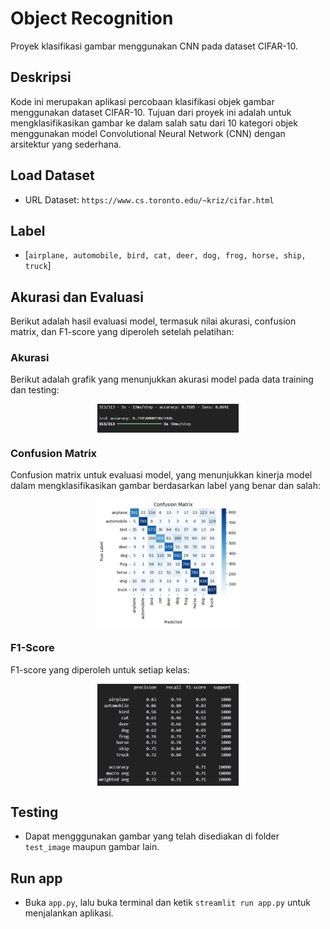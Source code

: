 # Object Recognition
Proyek klasifikasi gambar menggunakan CNN pada dataset CIFAR-10.

## Deskripsi
Kode ini merupakan aplikasi percobaan klasifikasi objek gambar menggunakan dataset CIFAR-10. Tujuan dari proyek ini adalah untuk mengklasifikasikan gambar ke dalam salah satu dari 10 kategori objek menggunakan model Convolutional Neural Network (CNN) dengan arsitektur yang sederhana.

## Load Dataset
- URL Dataset: `https://www.cs.toronto.edu/~kriz/cifar.html`

## Label
- [`airplane, automobile, bird, cat, deer, dog, frog, horse, ship, truck`]

## Akurasi dan Evaluasi
Berikut adalah hasil evaluasi model, termasuk nilai akurasi, confusion matrix, dan F1-score yang diperoleh setelah pelatihan:

### Akurasi
Berikut adalah grafik yang menunjukkan akurasi model pada data training dan testing:

<img src="assets/accuracy.png" style="width: 45%; display: block; margin: 10px auto;" />

### Confusion Matrix
Confusion matrix untuk evaluasi model, yang menunjukkan kinerja model dalam mengklasifikasikan gambar berdasarkan label yang benar dan salah:

<img src="assets/cm_output.png" style="width: 45%; display: block; margin: 10px auto;" />

### F1-Score
F1-score yang diperoleh untuk setiap kelas:

<img src="assets/f1-score.png" style="width: 45%; display: block; margin: 10px auto;" />

## Testing
- Dapat mengggunakan gambar yang telah disediakan di folder `test_image` maupun gambar lain.

## Run app
- Buka `app.py`, lalu buka terminal dan ketik `streamlit run app.py` untuk menjalankan aplikasi.

